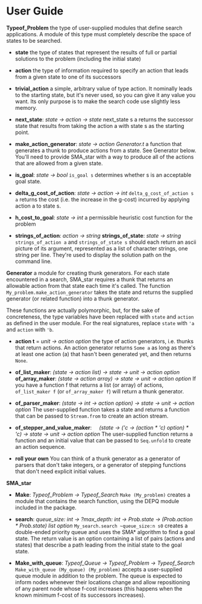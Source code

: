 
# User Guide


 **Typeof_Problem**
the type of user-supplied modules that define search applications. A module of this type must completely describe the space of states  to be searched.

- **state**
the type of states that represent the results of full or partial solutions to the problem (including the initial state)

- **action**
the type of information required to specify an action that leads from a given state to one of its successors

- **trivial_action**
a simple, arbitrary value of type action. It nominally leads to the starting state, but it's never used, so you can give it any value you want. Its only purpose is to make the search code use slightly less memory.

- **next_state**: *state -> action -> state*
next_state s a returns the successor state that results from taking the action a with state s as the starting point.

- **make_action_generator**: *state -> action Generator.t*
a function that generates a thunk to produce actions from a state. See Generator below. You'll need to provide SMA_star with a way to produce all of the actions that are allowed from a given state.

- **is_goal**: *state -> bool*
`is_goal s` determines whether s is an acceptable goal state.

- **delta_g_cost_of_action**: *state -> action -> int*
`delta_g_cost_of_action s a` returns the cost (i.e. the increase in the g-cost) incurred by applying action a to state s.

- **h_cost_to_goal**: *state -> int*
a permissible heuristic cost function for the problem

- **strings_of_action**: *action -> string*
**strings_of_state**:  *state  -> string*
`strings_of_action a` and `strings_of_state s` should each return an ascii picture of its argument, represented as a list of character strings, one string per line. They're used to display the solution path on the command line.


**Generator**
a module for creating thunk generators. For each state encountered in a search, SMA_star requires a thunk that returns an allowable action from that state each time it's called. The function `My_problem.make_action_generator` takes the state and returns the supplied generator (or related function) into a thunk generator. 

These functions are actually polymorphic, but, for the sake of concreteness, the type variables have been replaced with `state` and `action` as defined in the user module. For the real signatures, replace `state` with `'a` and `action` with `'b`.

- **action t** = *unit -> action option*
the type of action generators, i.e. thunks that return actions. An action generator returns `Some a` as long as there's at least one action (a) that hasn't been generated yet, and then returns `None`.

- **of_list_maker**:  *(state -> action list)  -> state -> unit -> action option*
**of_array_maker**: *(state -> action array) -> state -> unit -> action option*
If you have a function f that returns a list (or array) of actions, `of_list_maker f` (or `of_array_maker f`) will return a thunk generator.

- **of_parser_maker**: *(state -> int -> action option) -> state -> unit -> action option*
The user-supplied function takes a state and returns a function that can be passed to `Stream.from` to create an action stream.

- **of_stepper_and_value_maker**:
&nbsp;&nbsp;&nbsp;&nbsp;*(state -> ('c -> (action \* 'c) option) * 'c) -> state -> unit -> action option*
The user-supplied function returns a function and an initial value that can be passed to `Seq.unfold` to create an action sequence.

- **roll your own**
You can think of a thunk generator as a generator of parsers that don't take integers, or a generator of stepping functions that don't need explicit initial values.

**SMA_star**
- **Make**: *Typeof_Problem -> Typeof_Search*
`Make (My_problem)` creates a module that contains the search function, using the DEPQ module included in the package.

- **search**: *queue_size: int -> ?max_depth: int -> Prob.state -> (Prob.action * Prob.state) list option*
`My_search.search ~queue_size:n s0` creates a double-ended priority queue and uses the SMA\* algorithm to find a goal state. The return value is an option containing a list of pairs (actions and states) that describe a path leading from the initial state to the goal state.


- **Make_with_queue**: *Typeof_Queue -> Typeof_Problem -> Typeof_Search*
`Make_with_queue (My_queue) (My_problem)` accepts a user-supplied queue module in addition to the problem. The queue is expected to inform nodes whenever their locations change and allow repositioning of any parent node whose f-cost increases (this happens when the known minimum f-cost of its successors increases). 

